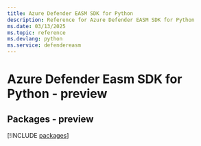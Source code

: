 ```yaml
---
title: Azure Defender EASM SDK for Python
description: Reference for Azure Defender EASM SDK for Python
ms.date: 03/13/2025
ms.topic: reference
ms.devlang: python
ms.service: defendereasm
---
```

# Azure Defender Easm SDK for Python - preview
## Packages - preview
[!INCLUDE [packages](defender-easm-index.md)]